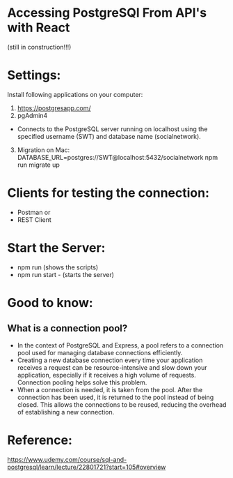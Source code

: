 # Accessing PostgreSQl From API's with React

(still in construction!!!)

# Settings:

Install following applications on your computer:

1. https://postgresapp.com/
2.  pgAdmin4

- Connects to the PostgreSQL server running on localhost using the specified username (SWT) and database name (socialnetwork).

3. Migration on Mac: DATABASE_URL=postgres://SWT@localhost:5432/socialnetwork npm run migrate up

# Clients for testing the connection:
-  Postman or
-  REST Client

# Start the Server:
- npm run (shows the scripts)
- npm run start - (starts the server)


# Good to know:

## What is a connection pool? 
- In the context of PostgreSQL and Express, a pool refers to a connection pool used for managing database connections efficiently.
- Creating a new database connection every time your application receives a request can be resource-intensive and slow down your application, especially if it receives a high volume of requests. Connection pooling helps solve this problem.
- When a connection is needed, it is taken from the pool. After the connection has been used, it is returned to the pool instead of being closed. This allows the connections to be reused, reducing the overhead of establishing a new connection.

# Reference:
https://www.udemy.com/course/sql-and-postgresql/learn/lecture/22801721?start=105#overview